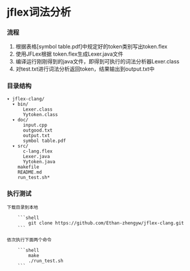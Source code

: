 jflex词法分析
==============

### 流程

1. 根据表格[symbol table.pdf]中规定好的token类别写出token.flex
2. 使用JFLex根据 token.flex生成Lexer.java文件
3. 编译运行刚刚得到的java文件，即得到可执行的词法分析器Lexer.class
4. 对test.txt进行词法分析返回token，结果输出到output.txt中

### 目录结构

    ▾ jflex-clang/
      ▾ bin/
          Lexer.class
          Yytoken.class
      ▾ doc/
          input.cpp
          outgood.txt
          output.txt
          symbol table.pdf
      ▾ src/
          c-lang.flex
          Lexer.java
          Yytoken.java
        makefile
        README.md
        run_test.sh*

### 执行测试

    下载目录到本地
    
        ```shell
            git clone https://github.com/Ethan-zhengyw/jflex-clang.git
        ```
    
    依次执行下面两个命令
    
        ```shell
            make
            ./run_test.sh
        ```
